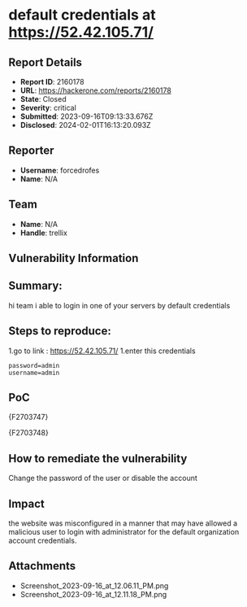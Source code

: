 # default credentials at https://52.42.105.71/

## Report Details
- **Report ID**: 2160178
- **URL**: https://hackerone.com/reports/2160178
- **State**: Closed
- **Severity**: critical
- **Submitted**: 2023-09-16T09:13:33.676Z
- **Disclosed**: 2024-02-01T16:13:20.093Z

## Reporter
- **Username**: forcedrofes
- **Name**: N/A

## Team
- **Name**: N/A
- **Handle**: trellix

## Vulnerability Information
## Summary:

hi team i able to login in one of your servers by default credentials

## Steps to reproduce:
1.go to link : https://52.42.105.71/
1.enter this credentials
```
password=admin
username=admin
```

## PoC

{F2703747}

{F2703748}

## How to remediate the vulnerability

Change the password of the user or disable the account

## Impact

the website was misconfigured in a manner that may have allowed a malicious user to login with administrator for the default organization account credentials.

## Attachments
- Screenshot_2023-09-16_at_12.06.11_PM.png
- Screenshot_2023-09-16_at_12.11.18_PM.png
